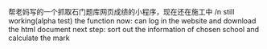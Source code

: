 帮老妈写的一个抓取石门题库网页成绩的小程序，现在还在施工中
/n still working(alpha test)
the function now:
can log in the website and download the html document
next step:
sort out the information of chosen school and calculate the mark
